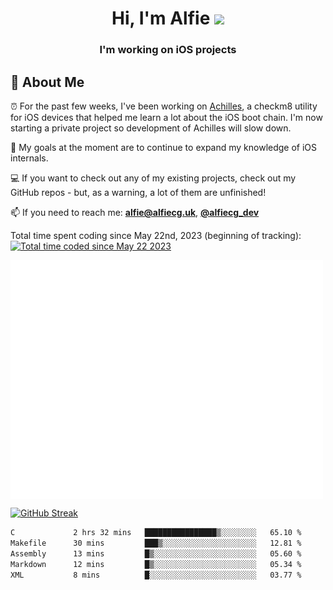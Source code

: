 <h1 align="center">Hi, I'm Alfie <img src="https://raw.githubusercontent.com/MartinHeinz/MartinHeinz/master/wave.gif" width="30px"></h1>
<h3 align="center">I'm working on iOS projects</h3>


## 📖 About Me

⏰ For the past few weeks, I've been working on [Achilles](https://github.com/alfiecg24/Achilles), a checkm8 utility for iOS devices that helped me learn a lot about the iOS boot chain. I'm now starting a private project so development of Achilles will slow down.

🎯 My goals at the moment are to  continue to expand my knowledge of iOS internals.

💻 If you want to check out any of my existing projects, check out my GitHub repos - but, as a warning, a lot of them are unfinished!

📫 If you need to reach me: **alfie@alfiecg.uk**, **[@alfiecg_dev](https://twitter.com/alfiecg_dev)**

Total time spent coding since May 22nd, 2023 (beginning of tracking): <a href="https://wakatime.com/@61592169-b9cf-4af8-b6fa-8ac7d4369b01"><img src="https://wakatime.com/badge/user/61592169-b9cf-4af8-b6fa-8ac7d4369b01.svg" alt="Total time coded since May 22 2023" /></a>


<img align="center" src="/github-metrics.svg" alt="Metrics" width="500">

[![GitHub Streak](https://streak-stats.demolab.com/?user=alfiecg24)](https://git.io/streak-stats)

<!--START_SECTION:waka-->

```txt
C             2 hrs 32 mins   ████████████████▒░░░░░░░░   65.10 %
Makefile      30 mins         ███▒░░░░░░░░░░░░░░░░░░░░░   12.81 %
Assembly      13 mins         █▒░░░░░░░░░░░░░░░░░░░░░░░   05.60 %
Markdown      12 mins         █▒░░░░░░░░░░░░░░░░░░░░░░░   05.34 %
XML           8 mins          █░░░░░░░░░░░░░░░░░░░░░░░░   03.77 %
```

<!--END_SECTION:waka-->
